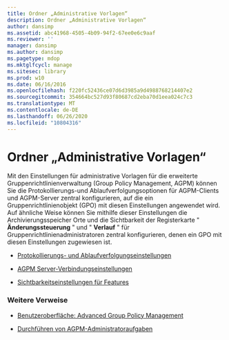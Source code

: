 ```yaml
---
title: Ordner „Administrative Vorlagen“
description: Ordner „Administrative Vorlagen“
author: dansimp
ms.assetid: abc41968-4505-4b09-94f2-67ee0e6c9aaf
ms.reviewer: ''
manager: dansimp
ms.author: dansimp
ms.pagetype: mdop
ms.mktglfcycl: manage
ms.sitesec: library
ms.prod: w10
ms.date: 06/16/2016
ms.openlocfilehash: f220fc52436ce07d6d3985a9d4988768214407e2
ms.sourcegitcommit: 354664bc527d93f80687cd2eba70d1eea024c7c3
ms.translationtype: MT
ms.contentlocale: de-DE
ms.lasthandoff: 06/26/2020
ms.locfileid: "10804316"
---
```

# Ordner „Administrative Vorlagen“


Mit den Einstellungen für administrative Vorlagen für die erweiterte Gruppenrichtlinienverwaltung (Group Policy Management, AGPM) können Sie die Protokollierungs-und Ablaufverfolgungsoptionen für AGPM-Clients und AGPM-Server zentral konfigurieren, auf die ein Gruppenrichtlinienobjekt (GPO) mit diesen Einstellungen angewendet wird. Auf ähnliche Weise können Sie mithilfe dieser Einstellungen die Archivierungsspeicher Orte und die Sichtbarkeit der Registerkarte " **Änderungssteuerung** " und " **Verlauf** " für Gruppenrichtlinienadministratoren zentral konfigurieren, denen ein GPO mit diesen Einstellungen zugewiesen ist.

-   [Protokollierungs- und Ablaufverfolgungseinstellungen](logging-and-tracing-settings-agpm40.md)

-   [AGPM Server-Verbindungseinstellungen](agpm-server-connection-settings-agpm40.md)

-   [Sichtbarkeitseinstellungen für Features](feature-visibility-settings-agpm40.md)

### Weitere Verweise

-   [Benutzeroberfläche: Advanced Group Policy Management](user-interface-advanced-group-policy-management-agpm40.md)

-   [Durchführen von AGPM-Administratoraufgaben](performing-agpm-administrator-tasks-agpm40.md)

 

 





